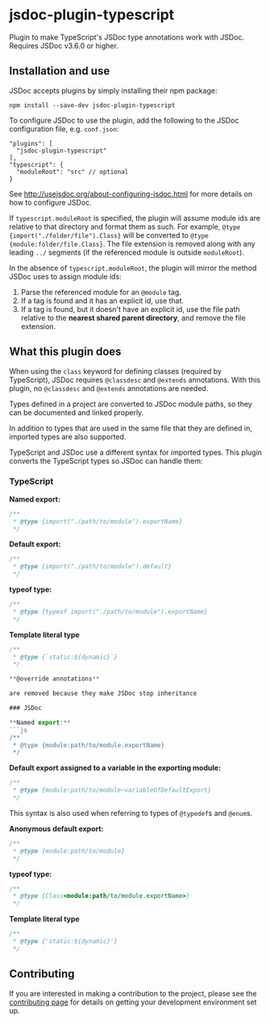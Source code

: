 # jsdoc-plugin-typescript

Plugin to make TypeScript's JSDoc type annotations work with JSDoc. Requires JSDoc v3.6.0 or higher.

## Installation and use

JSDoc accepts plugins by simply installing their npm package:

    npm install --save-dev jsdoc-plugin-typescript

To configure JSDoc to use the plugin, add the following to the JSDoc configuration file, e.g. `conf.json`:

```jsonc
"plugins": [
  "jsdoc-plugin-typescript"
],
"typescript": {
  "moduleRoot": "src" // optional
}
```

See http://usejsdoc.org/about-configuring-jsdoc.html for more details on how to configure JSDoc.

If `typescript.moduleRoot` is specified, the plugin will assume module ids are relative to that directory and format them as such. For example, `@type {import("./folder/file").Class}` will be converted to `@type {module:folder/file.Class}`. The file extension is removed along with any leading `../` segments (if the referenced module is outside `moduleRoot`).

In the absence of `typescript.moduleRoot`, the plugin will mirror the method JSDoc uses to assign module ids:

1. Parse the referenced module for an `@module` tag.
2. If a tag is found and it has an explicit id, use that.
3. If a tag is found, but it doesn't have an explicit id, use the file path relative to the **nearest shared parent directory**, and remove the file extension.

## What this plugin does

When using the `class` keyword for defining classes (required by TypeScript), JSDoc requires `@classdesc` and `@extends` annotations. With this plugin, no `@classdesc` and `@extends` annotations are needed.

Types defined in a project are converted to JSDoc module paths, so they can be documented and linked properly.

In addition to types that are used in the same file that they are defined in, imported types are also supported.

TypeScript and JSDoc use a different syntax for imported types. This plugin converts the TypeScript types so JSDoc can handle them:

### TypeScript

**Named export:**
```js
/**
 * @type {import("./path/to/module").exportName}
 */
```

**Default export:**
```js
/**
 * @type {import("./path/to/module").default}
 */
```

**typeof type:**
```js
/**
 * @type {typeof import("./path/to/module").exportName}
 */
```

**Template literal type**
```js
/**
 * @type {`static:${dynamic}`}
 */

**@override annotations**

are removed because they make JSDoc stop inheritance

### JSDoc

**Named export:**
```js
/**
 * @type {module:path/to/module.exportName}
 */
```

**Default export assigned to a variable in the exporting module:**
```js
/**
 * @type {module:path/to/module~variableOfDefaultExport}
 */
```

This syntax is also used when referring to types of `@typedef`s and `@enum`s.

**Anonymous default export:**
```js
/**
 * @type {module:path/to/module}
 */
```

**typeof type:**
```js
/**
 * @type {Class<module:path/to/module.exportName>}
 */
```

**Template literal type**
```js
/**
 * @type {'static:${dynamic}'}
 */
```

## Contributing

If you are interested in making a contribution to the project, please see the [contributing page](./contributing.md) for details on getting your development environment set up.
